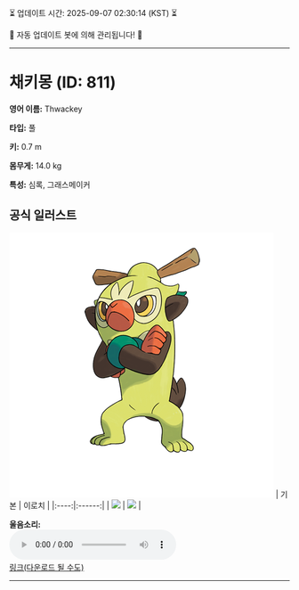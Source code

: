 
⏳ 업데이트 시간: 2025-09-07 02:30:14 (KST) ⏳

🤖 자동 업데이트 봇에 의해 관리됩니다! 🤖

---

# 채키몽 (ID: 811)
**영어 이름:** Thwackey

**타입:** 풀

**키:** 0.7 m

**몸무게:** 14.0 kg

**특성:** 심록, 그래스메이커

## 공식 일러스트
![](https://raw.githubusercontent.com/PokeAPI/sprites/master/sprites/pokemon/other/official-artwork/811.png)
| 기본 | 이로치 |
|:----:|:------:|
| <img src="http://play.pokemonshowdown.com/sprites/ani/thwackey.gif" width="200"> | <img src="http://play.pokemonshowdown.com/sprites/ani-shiny/thwackey.gif" width="200"> |

**울음소리:**<br><audio controls src="https://raw.githubusercontent.com/PokeAPI/cries/main/cries/pokemon/latest/811.ogg"></audio><br> [링크(다운로드 될 수도)](https://raw.githubusercontent.com/PokeAPI/cries/main/cries/pokemon/latest/811.ogg)


---
